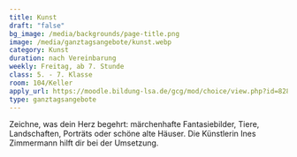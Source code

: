 ```yaml
---
title: Kunst
draft: "false"
bg_image: /media/backgrounds/page-title.png
image: /media/ganztagsangebote/kunst.webp
category: Kunst
duration: nach Vereinbarung
weekly: Freitag, ab 7. Stunde
class: 5. - 7. Klasse
room: 104/Keller
apply_url: https://moodle.bildung-lsa.de/gcg/mod/choice/view.php?id=828
type: ganztagsangebote
---
```

Zeichne, was dein Herz begehrt: märchenhafte Fantasiebilder, Tiere, Landschaften, Porträts oder schöne alte Häuser. Die Künstlerin Ines Zimmermann hilft dir bei der Umsetzung.
